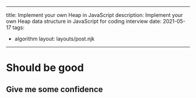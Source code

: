 

--- 
title: Implement your own Heap in JavaScript
description: Implement your own Heap data structure in JavaScript for coding interview
date: 2021-05-17
tags:
  - algorithm
layout: layouts/post.njk
--- 

# Should be good
## Give me some confidence